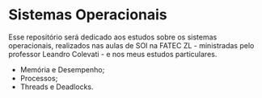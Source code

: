 # Sistemas Operacionais

Esse repositório será dedicado aos estudos sobre os sistemas operacionais, realizados nas aulas de SOI na FATEC ZL - ministradas pelo professor Leandro Colevati - e nos meus estudos particulares.

- Memória e Desempenho;
- Processos;
- Threads e Deadlocks.

